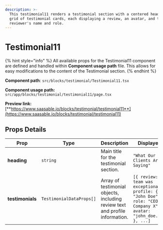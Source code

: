 ```yaml
---
description: >-
  This testimonial11 renders a testimonial section with a centered heading and a
  grid of testimonial cards, each displaying a review, an avatar, and the
  reviewer's name and role.
---
```


# Testimonial11

{% hint style="info" %}
All available props for the Testimonial11 component are defined and handled within **Component usage path** file. This allows for easy modifications to the content of the Testimonial section.
{% endhint %}

**Component path**: `src/blocks/testimonial/Testimonial11.tsx`

**Component usage path:**  `src/app/blocks/testimonial/testimonial11/page.tsx`

**Preview link:** [**https://www.saasable.io/blocks/testimonial/testimonial11**](https://www.saasable.io/blocks/testimonial/testimonial11)

## Props Details

| Prop             | Type                     | Description                                                                  | Displayed as                                                                                                                      |
| ---------------- | ------------------------ | ---------------------------------------------------------------------------- | --------------------------------------------------------------------------------------------------------------------------------- |
| **heading**      | `string`                 | Main title for the testimonial section.                                      | `"What Our Clients Are Saying"`                                                                                                   |
| **testimonials** | `TestimonialDataProps[]` | Array of testimonial objects, including review text and profile information. | `[{ review: "The team was exceptional...", profile: { name: "John Doe", role: "CEO, Company X", avatar: "john_doe.jpg" } }, ...]` |
